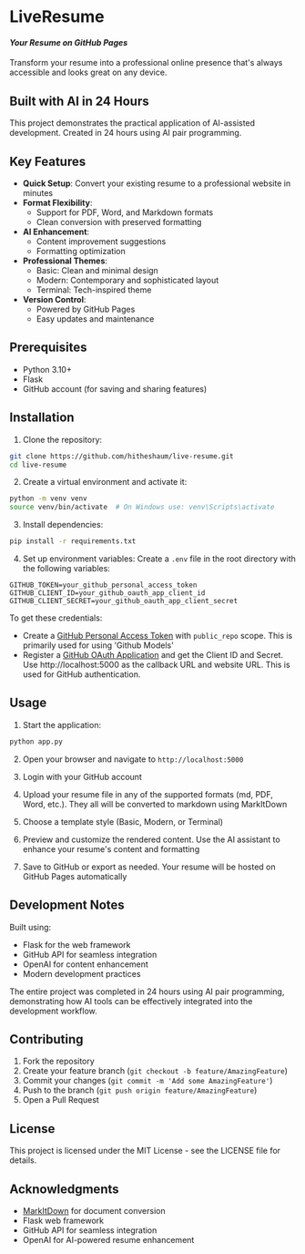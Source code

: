 # LiveResume
#### _Your Resume on GitHub Pages_

Transform your resume into a professional online presence that's always accessible and looks great on any device.

## Built with AI in 24 Hours

This project demonstrates the practical application of AI-assisted development. Created in 24 hours using AI pair programming.

## Key Features

- **Quick Setup**: Convert your existing resume to a professional website in minutes
- **Format Flexibility**: 
  - Support for PDF, Word, and Markdown formats
  - Clean conversion with preserved formatting
- **AI Enhancement**: 
  - Content improvement suggestions
  - Formatting optimization
- **Professional Themes**: 
  - Basic: Clean and minimal design
  - Modern: Contemporary and sophisticated layout
  - Terminal: Tech-inspired theme
- **Version Control**: 
  - Powered by GitHub Pages
  - Easy updates and maintenance

## Prerequisites

- Python 3.10+
- Flask
- GitHub account (for saving and sharing features)

## Installation

1. Clone the repository:
```bash
git clone https://github.com/hitheshaum/live-resume.git
cd live-resume
```

2. Create a virtual environment and activate it:
```bash
python -m venv venv
source venv/bin/activate  # On Windows use: venv\Scripts\activate
```

3. Install dependencies:
```bash
pip install -r requirements.txt
```

4. Set up environment variables:
Create a `.env` file in the root directory with the following variables:
```
GITHUB_TOKEN=your_github_personal_access_token
GITHUB_CLIENT_ID=your_github_oauth_app_client_id
GITHUB_CLIENT_SECRET=your_github_oauth_app_client_secret
```

To get these credentials:
- Create a [GitHub Personal Access Token](https://github.com/settings/tokens) with `public_repo` scope. This is primarily used for using 'Github Models'
- Register a [GitHub OAuth Application](https://github.com/settings/developers) and get the Client ID and Secret. Use http://localhost:5000 as the callback URL and website URL. This is used for GitHub authentication.

## Usage

1. Start the application:
```bash
python app.py
```

2. Open your browser and navigate to `http://localhost:5000`

3. Login with your GitHub account

4. Upload your resume file in any of the supported formats (md, PDF, Word, etc.). They all will be converted to markdown using MarkItDown

5. Choose a template style (Basic, Modern, or Terminal)

6. Preview and customize the rendered content. Use the AI assistant to enhance your resume's content and formatting

7. Save to GitHub or export as needed. Your resume will be hosted on GitHub Pages automatically

## Development Notes

Built using:
- Flask for the web framework
- GitHub API for seamless integration
- OpenAI for content enhancement
- Modern development practices

The entire project was completed in 24 hours using AI pair programming, demonstrating how AI tools can be effectively integrated into the development workflow.

## Contributing

1. Fork the repository
2. Create your feature branch (`git checkout -b feature/AmazingFeature`)
3. Commit your changes (`git commit -m 'Add some AmazingFeature'`)
4. Push to the branch (`git push origin feature/AmazingFeature`)
5. Open a Pull Request

## License

This project is licensed under the MIT License - see the LICENSE file for details.

## Acknowledgments

- [MarkItDown](https://github.com/microsoft/markitdown) for document conversion
- Flask web framework
- GitHub API for seamless integration
- OpenAI for AI-powered resume enhancement
